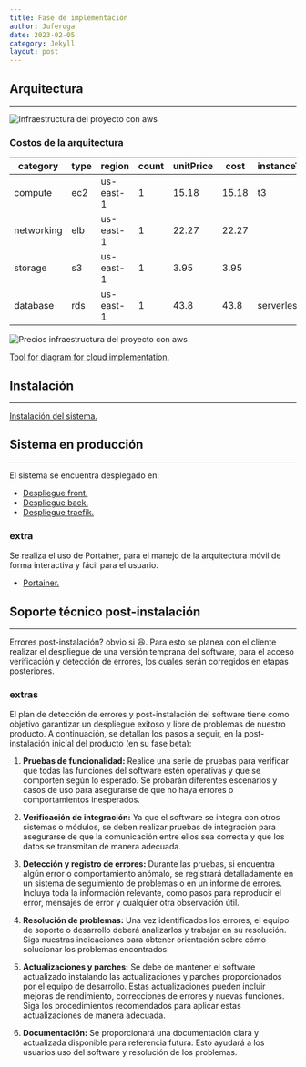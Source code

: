```yaml
---
title: Fase de implementación
author: Juferoga
date: 2023-02-05
category: Jekyll
layout: post
---
```


## Arquitectura

---

![Infraestructura del proyecto con aws](/patrones/assets/images/pages/implementacion/infra_fis.svg "Infraestructura del proyecto con aws")

### Costos de la arquitectura

<div class="table-wrapper" markdown="block">

  | category   | type | region    | count | unitPrice | cost  | instanceType | instanceSize | platform | role       | engine            | dataGb |
  |------------|------|-----------|-------|-----------|-------|--------------|--------------|----------|------------|-------------------|--------|
  | compute    | ec2  | us-east-1 | 1     | 15.18     | 15.18 | t3           | small        | Linux    |            |                   |        |
  | networking | elb  | us-east-1 | 1     | 22.27     | 22.27 |              |              |          |            |                   | 10     |
  | storage    | s3   | us-east-1 | 1     | 3.95      | 3.95  |              |              |          |            |                   | 0.25   |
  | database   | rds  | us-east-1 | 1     | 43.8      | 43.8  | serverless   | serverless   |          | serverless | aurora-postgresql |        |

</div>

![Precios infraestructura del proyecto con aws](/patrones/assets/images/pages/implementacion/infra_fis_prices.png "Precios infraestructura del proyecto con aws")

[Tool for diagram for cloud implementation.][1]

## Instalación

---

[Instalación del sistema.][2]

## Sistema en producción

---

El sistema se encuentra desplegado en:

* [Despliegue front.][3]
* [Despliegue back.][4]
* [Despliegue traefik.][5]

### extra

Se realiza el uso de Portainer, para el manejo de la arquitectura móvil de forma interactiva y fácil para el usuario.

* [Portainer.][6]

## Soporte técnico post-instalación

---

Errores post-instalación? obvio si 😆. Para esto se planea con el cliente realizar el despliegue de una versión temprana del software, para el acceso verificación y detección de errores, los cuales serán corregidos en etapas posteriores.

### extras

El plan de detección de errores y post-instalación del software tiene como objetivo garantizar un despliegue exitoso y libre de problemas de nuestro producto. A continuación, se detallan los pasos a seguir, en la post-instalación inicial del producto (en su fase beta):

1. **Pruebas de funcionalidad:** Realice una serie de pruebas para verificar que todas las funciones del software estén operativas y que se comporten según lo esperado. Se probarán diferentes escenarios y casos de uso para asegurarse de que no haya errores o comportamientos inesperados.

2. **Verificación de integración:** Ya que el software se integra con otros sistemas o módulos, se deben realizar pruebas de integración para asegurarse de que la comunicación entre ellos sea correcta y que los datos se transmitan de manera adecuada.

3. **Detección y registro de errores:** Durante las pruebas, si encuentra algún error o comportamiento anómalo, se registrará detalladamente en un sistema de seguimiento de problemas o en un informe de errores. Incluya toda la información relevante, como pasos para reproducir el error, mensajes de error y cualquier otra observación útil.

4. **Resolución de problemas:** Una vez identificados los errores, el equipo de soporte o desarrollo deberá analizarlos y trabajar en su resolución. Siga nuestras indicaciones para obtener orientación sobre cómo solucionar los problemas encontrados.

5. **Actualizaciones y parches:** Se debe de mantener el software actualizado instalando las actualizaciones y parches proporcionados por el equipo de desarrollo. Estas actualizaciones pueden incluir mejoras de rendimiento, correcciones de errores y nuevas funciones. Siga los procedimientos recomendados para aplicar estas actualizaciones de manera adecuada.

6. **Documentación:** Se proporcionará una documentación clara y actualizada disponible para referencia futura. Esto ayudará a los usuarios uso del software y resolución de los problemas.

[1]:https://www.cloudcraft.co/
[2]:https://juferoga.github.io/patrones/pages/04-evaluacion/#ensamblado-del-sistema
[3]:https://patrones.juferoga.live
[4]:https://back.juferoga.live
[5]:https://tk.juferoga.live
[6]:https://pt.juferoga.live
